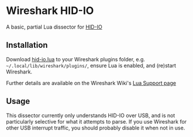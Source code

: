 # Wireshark HID-IO
A basic, partial Lua dissector for [HID-IO](https://github.com/hid-io/hid-io/)

## Installation
Download
[hid-io.lua](https://github.com/half-duplex/wireshark-hid-io/blob/main/hid-io.lua)
to your Wireshark plugins folder, e.g.  `~/.local/lib/wireshark/plugins/`,
ensure Lua is enabled, and (re)start Wireshark.

Further details are available on the Wireshark Wiki's
[Lua Support page](https://www.wireshark.org/docs/wsdg_html_chunked/wsluarm.html)

## Usage
This dissector currently only understands HID-IO over USB, and is not
particularly selective for what it attempts to parse. If you use Wireshark for
other USB interrupt traffic, you should probably disable it when not in use.
